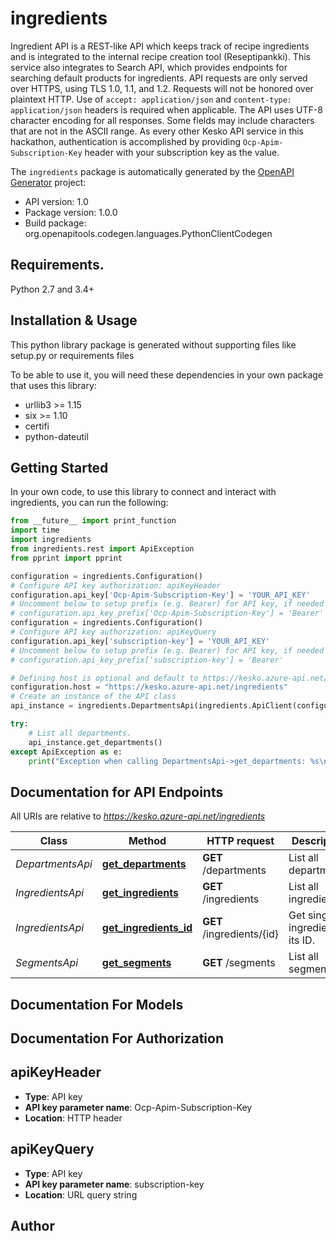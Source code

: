 # ingredients
Ingredient API is a REST-like API which keeps track of recipe ingredients and is integrated to the internal recipe creation tool (Reseptipankki). This service also integrates to Search API, which provides endpoints for searching default products for ingredients.    API requests are only served over HTTPS, using TLS 1.0, 1.1, and 1.2. Requests will not be honored over plaintext HTTP.    Use of `accept: application/json` and `content-type: application/json` headers is required when applicable.    The API uses UTF-8 character encoding for all responses. Some fields may include characters that are not in the ASCII range.    As every other Kesko API service in this hackathon, authentication is accomplished by providing `Ocp-Apim-Subscription-Key` header with your subscription key as the value.

The `ingredients` package is automatically generated by the [OpenAPI Generator](https://openapi-generator.tech) project:

- API version: 1.0
- Package version: 1.0.0
- Build package: org.openapitools.codegen.languages.PythonClientCodegen

## Requirements.

Python 2.7 and 3.4+

## Installation & Usage

This python library package is generated without supporting files like setup.py or requirements files

To be able to use it, you will need these dependencies in your own package that uses this library:

* urllib3 >= 1.15
* six >= 1.10
* certifi
* python-dateutil

## Getting Started

In your own code, to use this library to connect and interact with ingredients,
you can run the following:

```python
from __future__ import print_function
import time
import ingredients
from ingredients.rest import ApiException
from pprint import pprint

configuration = ingredients.Configuration()
# Configure API key authorization: apiKeyHeader
configuration.api_key['Ocp-Apim-Subscription-Key'] = 'YOUR_API_KEY'
# Uncomment below to setup prefix (e.g. Bearer) for API key, if needed
# configuration.api_key_prefix['Ocp-Apim-Subscription-Key'] = 'Bearer'
configuration = ingredients.Configuration()
# Configure API key authorization: apiKeyQuery
configuration.api_key['subscription-key'] = 'YOUR_API_KEY'
# Uncomment below to setup prefix (e.g. Bearer) for API key, if needed
# configuration.api_key_prefix['subscription-key'] = 'Bearer'

# Defining host is optional and default to https://kesko.azure-api.net/ingredients
configuration.host = "https://kesko.azure-api.net/ingredients"
# Create an instance of the API class
api_instance = ingredients.DepartmentsApi(ingredients.ApiClient(configuration))

try:
    # List all departments.
    api_instance.get_departments()
except ApiException as e:
    print("Exception when calling DepartmentsApi->get_departments: %s\n" % e)

```

## Documentation for API Endpoints

All URIs are relative to *https://kesko.azure-api.net/ingredients*

Class | Method | HTTP request | Description
------------ | ------------- | ------------- | -------------
*DepartmentsApi* | [**get_departments**](ingredients/docs/DepartmentsApi.md#get_departments) | **GET** /departments | List all departments.
*IngredientsApi* | [**get_ingredients**](ingredients/docs/IngredientsApi.md#get_ingredients) | **GET** /ingredients | List all ingredients.
*IngredientsApi* | [**get_ingredients_id**](ingredients/docs/IngredientsApi.md#get_ingredients_id) | **GET** /ingredients/{id} | Get single ingredient by its ID.
*SegmentsApi* | [**get_segments**](ingredients/docs/SegmentsApi.md#get_segments) | **GET** /segments | List all segments


## Documentation For Models



## Documentation For Authorization


## apiKeyHeader

- **Type**: API key
- **API key parameter name**: Ocp-Apim-Subscription-Key
- **Location**: HTTP header


## apiKeyQuery

- **Type**: API key
- **API key parameter name**: subscription-key
- **Location**: URL query string


## Author




